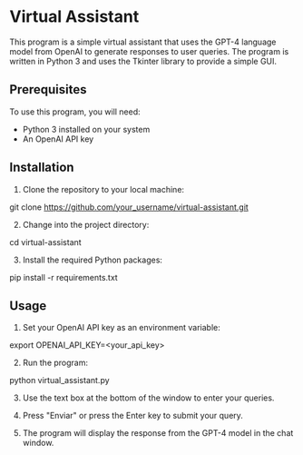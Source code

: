 # Virtual Assistant

This program is a simple virtual assistant that uses the GPT-4 language model from OpenAI to generate responses to user queries. The program is written in Python 3 and uses the Tkinter library to provide a simple GUI.

## Prerequisites

To use this program, you will need:

- Python 3 installed on your system
- An OpenAI API key

## Installation

1. Clone the repository to your local machine:

git clone https://github.com/your_username/virtual-assistant.git


2. Change into the project directory:

cd virtual-assistant


3. Install the required Python packages:

pip install -r requirements.txt


## Usage

1. Set your OpenAI API key as an environment variable:

export OPENAI_API_KEY=<your_api_key>

2. Run the program:

python virtual_assistant.py


3. Use the text box at the bottom of the window to enter your queries.

4. Press "Enviar" or press the Enter key to submit your query.

5. The program will display the response from the GPT-4 model in the chat window.







